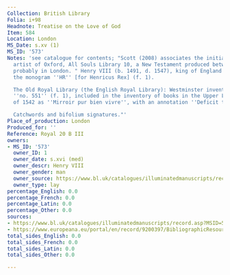 ```yaml
---
Collection: British Library
Folia: i+98
Headnote: Treatise on the Love of God
Item: 584
Location: London
MS_Date: s.xv (1)
MS_ID: '573'
Notes: 'see catalogue for contents; "Scott (2008) associates the initials with the
  artist of Oxford, All Souls Library 10, a New Testament produced between 1415-1430,
  probably in London. " Henry VIII (b. 1491, d. 1547), king of England and Ireland:
  the monogram ''HR'' [for Henricus Rex] (f. 1).

  The Old Royal Library (the English Royal Library): Westminster inventory number
  ''no. 551'' (f. 1), included in the inventory of books in the Upper Library at Westminster
  of 1542 as ''Mirroir pur bien vivre'', with an annotation ''Deficit this booke''."

  Catchwords and bifolium signatures."'
Place_of_production: London
Produced_for: ''
Reference: Royal 20 B III
owners:
- MS_ID: '573'
  owner_ID: 1
  owner_date: s.xvi (med)
  owner_descr: Henry VIII
  owner_gender: man
  owner_source: https://www.bl.uk/catalogues/illuminatedmanuscripts/record.asp?MSID=5832&CollID=16&NStart=200203
  owner_type: lay
percentage_English: 0.0
percentage_French: 0.0
percentage_Latin: 0.0
percentage_Other: 0.0
sources:
- https://www.bl.uk/catalogues/illuminatedmanuscripts/record.asp?MSID=5832&CollID=16&NStart=200203
- https://www.europeana.eu/portal/en/record/9200397/BibliographicResource_3000126277878.html
total_sides_English: 0.0
total_sides_French: 0.0
total_sides_Latin: 0.0
total_sides_Other: 0.0

---
```


